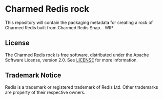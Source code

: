 # Charmed Redis rock
This repository will contain the packaging metadata for creating a rock of Charmed Redis built from Charmed Redis Snap... WIP

## License
The Charmed Redis rock is free software, distributed under the Apache
Software License, version 2.0. See
[LICENSE](https://github.com/canonical/charmed-redis-rock/blob/main/licenses)
for more information.

## Trademark Notice
Redis is a trademark or registered trademark of Redis Ltd.
Other trademarks are property of their respective owners.
